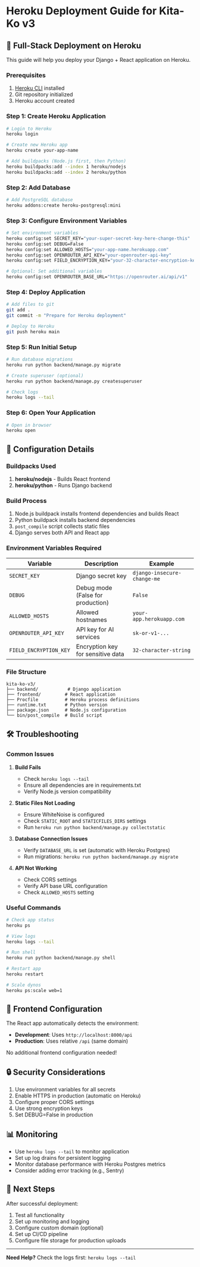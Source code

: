 # Heroku Deployment Guide for Kita-Ko v3

## 🚀 Full-Stack Deployment on Heroku

This guide will help you deploy your Django + React application on Heroku.

### Prerequisites
1. [Heroku CLI](https://devcenter.heroku.com/articles/heroku-cli) installed
2. Git repository initialized
3. Heroku account created

### Step 1: Create Heroku Application

```bash
# Login to Heroku
heroku login

# Create new Heroku app
heroku create your-app-name

# Add buildpacks (Node.js first, then Python)
heroku buildpacks:add --index 1 heroku/nodejs
heroku buildpacks:add --index 2 heroku/python
```

### Step 2: Add Database

```bash
# Add PostgreSQL database
heroku addons:create heroku-postgresql:mini
```

### Step 3: Configure Environment Variables

```bash
# Set environment variables
heroku config:set SECRET_KEY="your-super-secret-key-here-change-this"
heroku config:set DEBUG=False
heroku config:set ALLOWED_HOSTS="your-app-name.herokuapp.com"
heroku config:set OPENROUTER_API_KEY="your-openrouter-api-key"
heroku config:set FIELD_ENCRYPTION_KEY="your-32-character-encryption-key"

# Optional: Set additional variables
heroku config:set OPENROUTER_BASE_URL="https://openrouter.ai/api/v1"
```

### Step 4: Deploy Application

```bash
# Add files to git
git add .
git commit -m "Prepare for Heroku deployment"

# Deploy to Heroku
git push heroku main
```

### Step 5: Run Initial Setup

```bash
# Run database migrations
heroku run python backend/manage.py migrate

# Create superuser (optional)
heroku run python backend/manage.py createsuperuser

# Check logs
heroku logs --tail
```

### Step 6: Open Your Application

```bash
# Open in browser
heroku open
```

## 🔧 Configuration Details

### Buildpacks Used
1. **heroku/nodejs** - Builds React frontend
2. **heroku/python** - Runs Django backend

### Build Process
1. Node.js buildpack installs frontend dependencies and builds React
2. Python buildpack installs backend dependencies
3. `post_compile` script collects static files
4. Django serves both API and React app

### Environment Variables Required

| Variable | Description | Example |
|----------|-------------|---------|
| `SECRET_KEY` | Django secret key | `django-insecure-change-me` |
| `DEBUG` | Debug mode (False for production) | `False` |
| `ALLOWED_HOSTS` | Allowed hostnames | `your-app.herokuapp.com` |
| `OPENROUTER_API_KEY` | API key for AI services | `sk-or-v1-...` |
| `FIELD_ENCRYPTION_KEY` | Encryption key for sensitive data | `32-character-string` |

### File Structure
```
kita-ko-v3/
├── backend/           # Django application
├── frontend/         # React application
├── Procfile          # Heroku process definitions
├── runtime.txt       # Python version
├── package.json      # Node.js configuration
└── bin/post_compile  # Build script
```

## 🛠️ Troubleshooting

### Common Issues

1. **Build Fails**
   - Check `heroku logs --tail`
   - Ensure all dependencies are in requirements.txt
   - Verify Node.js version compatibility

2. **Static Files Not Loading**
   - Ensure WhiteNoise is configured
   - Check `STATIC_ROOT` and `STATICFILES_DIRS` settings
   - Run `heroku run python backend/manage.py collectstatic`

3. **Database Connection Issues**
   - Verify `DATABASE_URL` is set (automatic with Heroku Postgres)
   - Run migrations: `heroku run python backend/manage.py migrate`

4. **API Not Working**
   - Check CORS settings
   - Verify API base URL configuration
   - Check `ALLOWED_HOSTS` setting

### Useful Commands

```bash
# Check app status
heroku ps

# View logs
heroku logs --tail

# Run shell
heroku run python backend/manage.py shell

# Restart app
heroku restart

# Scale dynos
heroku ps:scale web=1
```

## 📱 Frontend Configuration

The React app automatically detects the environment:
- **Development**: Uses `http://localhost:8000/api`
- **Production**: Uses relative `/api` (same domain)

No additional frontend configuration needed!

## 🔒 Security Considerations

1. Use environment variables for all secrets
2. Enable HTTPS in production (automatic on Heroku)
3. Configure proper CORS settings
4. Use strong encryption keys
5. Set DEBUG=False in production

## 📊 Monitoring

- Use `heroku logs --tail` to monitor application
- Set up log drains for persistent logging
- Monitor database performance with Heroku Postgres metrics
- Consider adding error tracking (e.g., Sentry)

## 🚀 Next Steps

After successful deployment:
1. Test all functionality
2. Set up monitoring and logging
3. Configure custom domain (optional)
4. Set up CI/CD pipeline
5. Configure file storage for production uploads

---

**Need Help?** Check the logs first: `heroku logs --tail`
